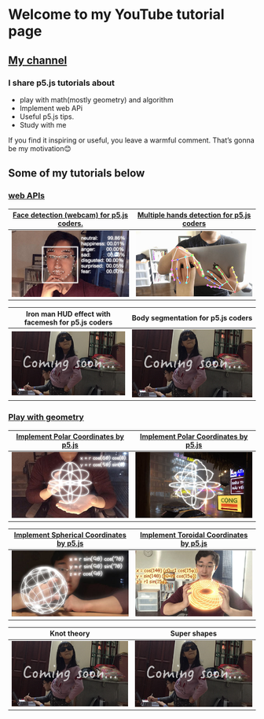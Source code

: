 # Welcome to my YouTube tutorial page  
## [My channel](https://www.youtube.com/channel/UCACzb9JwH0ppt9Xwcpz9Bmw)

### I share p5.js tutorials about 
* play with math(mostly geometry) and algorithm
* Implement web APi
* Useful p5.js tips.
* Study with me

If you find it inspiring or useful, you leave a warmful comment. That’s gonna be my motivation😊


## Some of my tutorials below
### [web APIs](https://youtube.com/playlist?list=PLRD0f8kJKduLKW9uMmitwa6I_nOAI2GM6)


[Face detection (webcam) for p5.js coders.](https://youtu.be/3yqANLRWGLo) | [Multiple hands detection for p5.js coders](https://youtu.be/BX8ibqq0MJU)
------------- | -------------
![](/readMeImages/faceAPI.png)  | ![](/readMeImages/handsDetection.png)

Iron man HUD effect with facemesh for p5.js coders | Body segmentation for p5.js coders
------------- | -------------
![](/readMeImages/ComingSoon/ComingSoon0.png) | ![](/readMeImages/ComingSoon/ComingSoon0.png)



### [Play with geometry](https://youtube.com/playlist?list=PLRD0f8kJKduISKaiBZzWsMqsAzw9qzSNE)

[Implement Polar Coordinates by p5.js](https://youtu.be/sncVcmV6bI8) | [Implement Polar Coordinates by p5.js](https://youtu.be/sncVcmV6bI8)
------------- | -------------
![](/readMeImages/polarCoordinates.png) | ![](/readMeImages/soundReactive.png)

[Implement Spherical Coordinates by p5.js](https://youtu.be/SGHWZz5Mrsw) | [Implement Toroidal Coordinates by p5.js](https://youtu.be/iNA4yH7DAN8)
------------- | -------------
![](/readMeImages/sphericalCoordinates.png) | ![](/readMeImages/toroidalCoordinates.png)

Knot theory  | Super shapes
------------- | -------------
![](/readMeImages/ComingSoon/ComingSoon0.png) | ![](/readMeImages/ComingSoon/ComingSoon0.png)
